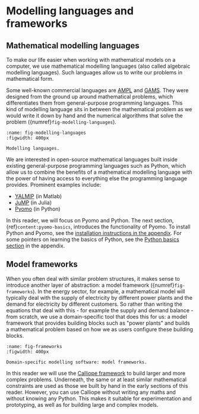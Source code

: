 # Modelling languages and frameworks

## Mathematical modelling languages

To make our life easier when working with mathematical models on a computer, we use mathematical modelling languages (also called algebraic modelling languages). Such languages allow us to write our problems in mathematical form.

Some well-known commercial languages are [AMPL](https://en.wikipedia.org/wiki/AMPL) and [GAMS](https://en.wikipedia.org/wiki/General_algebraic_modeling_system). They were designed from the ground up around mathematical problems,  which differentiates them from general-purpose programming languages. This kind of modelling language sits in between the mathematical problem as we would write it down by hand and the numerical algorithms that solve the problem ({numref}`fig-modelling-languages`).

```{figure} ../images/modelling-languages.png
:name: fig-modelling-languages
:figwidth: 400px

Modelling languages.
```

We are interested in open-source mathematical languages built inside existing general-purpose programming languages such as Python, which allow us to combine the benefits of a mathematical modelling language with the power of having access to everything else the programming language provides. Prominent examples include:

* [YALMIP](https://yalmip.github.io/) (in Matlab)
* [JuMP](https://jump.dev/) (in Julia)
* [Pyomo](https://pyomo.readthedocs.io/) (in Python)

In this reader, we will focus on Pyomo and Python. The next section, {ref}`content:pyomo-basics`, introduces the functionality of Pyomo. To install Python and Pyomo, see the [installation instructions in the appendix](../appendix/installing-python.md). For some pointers on learning the basics of Python, see the [Python basics section](../appendix/python-basics.md) in the appendix.

## Model frameworks

When you often deal with similar problem structures, it makes sense to introduce another layer of abstraction: a model framework ({numref}`fig-frameworks`). In the energy sector, for example, a mathematical model will typically deal with the supply of electricity by different power plants and the demand for electricity by different customers. So rather than writing the equations that deal with this - for example the  supply and demand balance - from scratch, we use a domain-specific tool that does this for us: a model framework that provides building blocks such as "power plants" and builds a mathematical problem based on how we as users configure these building blocks.

```{figure} ../images/frameworks.png
:name: fig-frameworks
:figwidth: 400px

Domain-specific modelling software: model frameworks.
```

In this reader we will use the [Calliope framework](https://www.callio.pe/) to build larger and more complex problems. Underneath, the same or at least similar mathematical constraints are used as those we built by hand in the early sections of this reader. However, you can use Calliope without writing any maths and without knowing any Python. This makes it suitable for experimentation and prototyping, as well as for building large and complex models.

<!-- FIXME: add refs to later sections --->
